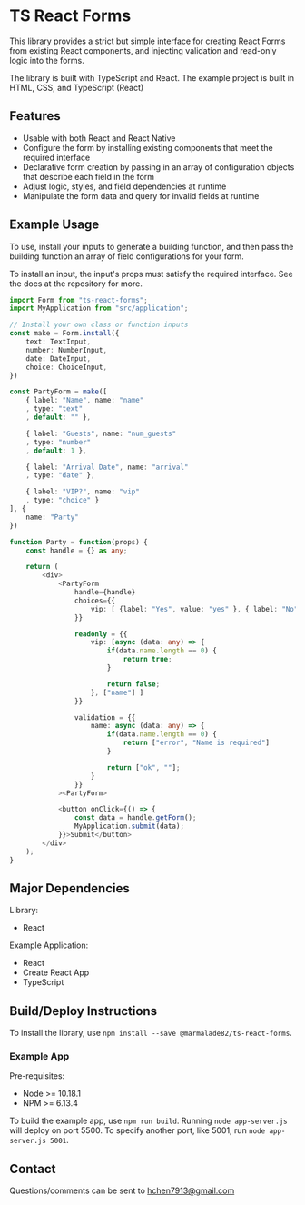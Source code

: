 # TS React Forms #

This library provides a strict but simple interface for creating React Forms from existing React components, and injecting validation and read-only logic into the forms.

The library is built with TypeScript and React. The example project is built in HTML, CSS, and TypeScript (React)

## Features

- Usable with both React and React Native
- Configure the form by installing existing components that meet the required interface
- Declarative form creation by passing in an array of configuration objects that describe each field in the form
- Adjust logic, styles, and field dependencies at runtime
- Manipulate the form data and query for invalid fields at runtime

## Example Usage

To use, install your inputs to generate a building function, and then pass the building function an array of field configurations for your form.

To install an input, the input's props must satisfy the required interface. See the docs at the repository for more.

```typescript
import Form from "ts-react-forms";
import MyApplication from "src/application";

// Install your own class or function inputs
const make = Form.install({
    text: TextInput,
    number: NumberInput,
    date: DateInput,
    choice: ChoiceInput,
})

const PartyForm = make([
    { label: "Name", name: "name"
    , type: "text"
    , default: "" },

    { label: "Guests", name: "num_guests"
    , type: "number"
    , default: 1 },

    { label: "Arrival Date", name: "arrival" 
    , type: "date" },

    { label: "VIP?", name: "vip"
    , type: "choice" }
], {
    name: "Party"
})

function Party = function(props) {
    const handle = {} as any;

    return (
        <div>
            <PartyForm
                handle={handle}
                choices={{
                    vip: [ {label: "Yes", value: "yes" }, { label: "No", value: "no" }]
                }}

                readonly = {{
                    vip: [async (data: any) => {
                        if(data.name.length == 0) {
                            return true;
                        }

                        return false;
                    }, ["name"] ]
                }}

                validation = {{
                    name: async (data: any) => {
                        if(data.name.length == 0) {
                            return ["error", "Name is required"]
                        }

                        return ["ok", ""];
                    }
                }}
            ><PartyForm>

            <button onClick={() => {
                const data = handle.getForm();
                MyApplication.submit(data);
            }}>Submit</button>
        </div>
    );
}

```

## Major Dependencies

Library:

- React

Example Application:

- React
- Create React App
- TypeScript


## Build/Deploy Instructions

To install the library, use `npm install --save @marmalade82/ts-react-forms`.

### Example App

Pre-requisites:

- Node >= 10.18.1
- NPM >= 6.13.4

To build the example app, use `npm run build`. Running `node app-server.js` will deploy on port 5500. To specify another port, like 5001, run `node app-server.js 5001`.

## Contact

Questions/comments can be sent to <hchen7913@gmail.com>